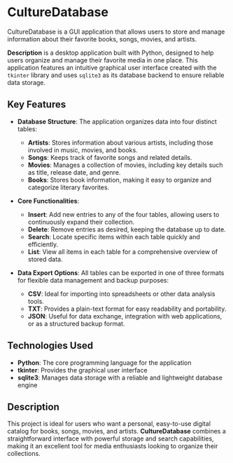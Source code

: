 # CultureDatabase
CultureDatabase is a GUI application that allows users to store and manage information about their favorite books, songs, movies, and artists.

**Description** is a desktop application built with Python, designed to help users organize and manage their favorite media in one place. This application features an intuitive graphical user interface created with the `tkinter` library and uses `sqlite3` as its database backend to ensure reliable data storage.

## Key Features

- **Database Structure**: The application organizes data into four distinct tables:
  - **Artists**: Stores information about various artists, including those involved in music, movies, and books.
  - **Songs**: Keeps track of favorite songs and related details.
  - **Movies**: Manages a collection of movies, including key details such as title, release date, and genre.
  - **Books**: Stores book information, making it easy to organize and categorize literary favorites.

- **Core Functionalities**:
  - **Insert**: Add new entries to any of the four tables, allowing users to continuously expand their collection.
  - **Delete**: Remove entries as desired, keeping the database up to date.
  - **Search**: Locate specific items within each table quickly and efficiently.
  - **List**: View all items in each table for a comprehensive overview of stored data.

- **Data Export Options**: All tables can be exported in one of three formats for flexible data management and backup purposes:
  - **CSV**: Ideal for importing into spreadsheets or other data analysis tools.
  - **TXT**: Provides a plain-text format for easy readability and portability.
  - **JSON**: Useful for data exchange, integration with web applications, or as a structured backup format.

## Technologies Used

- **Python**: The core programming language for the application
- **tkinter**: Provides the graphical user interface
- **sqlite3**: Manages data storage with a reliable and lightweight database engine

## Description

This project is ideal for users who want a personal, easy-to-use digital catalog for books, songs, movies, and artists. **CultureDatabase** combines a straightforward interface with powerful storage and search capabilities, making it an excellent tool for media enthusiasts looking to organize their collections.

